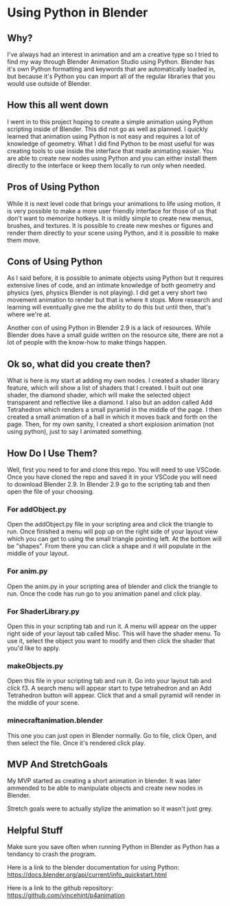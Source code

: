 # Using Python in Blender

## Why?
I've always had an interest in animation and am a creative type so I tried to find my way through Blender Animation Studio using Python. Blender has it's own Python formatting and keywords that are automatically loaded in, but because it's Python you can import all of the regular libraries that you would use outside of Blender.

## How this all went down
I went in to this project hoping to create a simple animation using Python scripting inside of Blender. This did not go as well as planned. I quickly learned that animation using Python is not easy and requires a lot of knowledge of geometry. What I did find Python to be most useful for was creating tools to use inside the interface that made animating easier. You are able to create new nodes using Python and you can either install them directly to the interface or keep them locally to run only when needed.

## Pros of Using Python
While it is next level code that brings your animations to life using motion, it is very possible to make a more user friendly interface for those of us that don't want to memorize hotkeys. It is mildly simple to create new menus, brushes, and textures. It is possible to create new meshes or figures and render them directly to your scene using Python, and it is possible to make them move. 

## Cons of Using Python
As I said before, it is possible to animate objects using Python but it requires extensive lines of code, and an intimate knowledge of both geometry and physics (yes, physics Blender is not playing). I did get a very short two movement animation to render but that is where it stops. More research and learning will eventually give me the ability to do this but until then, that's where we're at.

Another con of using Python in Blender 2.9 is a lack of resources. While Blender does have a small guide written on the resource site, there are not a lot of people with the know-how to make things happen. 

## Ok so, what did you create then?
What is here is my start at adding my own nodes. I created a shader library feature, which will show a list of shaders that I created. I built out one shader, the diamond shader, which will make the selected object transparent and reflective like a diamond. I also but an addon called Add Tetrahedron which renders a small pyramid in the middle of the page. I then created a small animation of a ball in which it moves back and forth on the page. Then, for my own sanity, I created a short explosion animation (not using python), just to say I animated something.

## How Do I Use Them?
Well, first you need to for and clone this repo. You will need to use VSCode. Once you have cloned the repo and saved it in your VSCode you will need to download Blender 2.9. In Blender 2.9 go to the scripting tab and then open the file of your choosing.

### For addObject.py
Open the addObject.py file in your scripting area and click the triangle to run. Once finished a menu will pop up on the right side of your layout view which you can get to using the small triangle pointing left. At the bottom will be "shapes". From there you can click a shape and it will populate in the middle of your layout.

### For anim.py
Open the anim.py in your scripting area of blender and click the triangle to run. Once the code has run go to you animation panel and click play.

### For ShaderLibrary.py
Open this in your scripting tab and run it. A menu will appear on the upper right side of your layout tab called Misc. This will have the shader menu. To use it, select the object you want to modify and then click the shader that you'd like to apply.

### makeObjects.py
Open this file in your scripting tab and run it. Go into your layout tab and click f3. A search menu will appear start to type tetrahedron and an Add Tetrahedron button will appear. Click that and a small pyramid will render in the middle of your scene.

### minecraftanimation.blender
This one you can just open in Blender normally. Go to file, click Open, and then select the file. Once it's rendered click play.

## MVP And StretchGoals
My MVP started as creating a short animation in blender. It was later ammended to be able to manipulate objects and create new nodes in Blender. 

Stretch goals were to actually stylize the animation so it wasn't just grey. 

## Helpful Stuff

Make sure you save often when running Python in Blender as Python has a tendancy to crash the program.

Here is a link to the blender documentation for using Python: https://docs.blender.org/api/current/info_quickstart.html

Here is a link to the github repository: https://github.com/vincehint/p4animation

